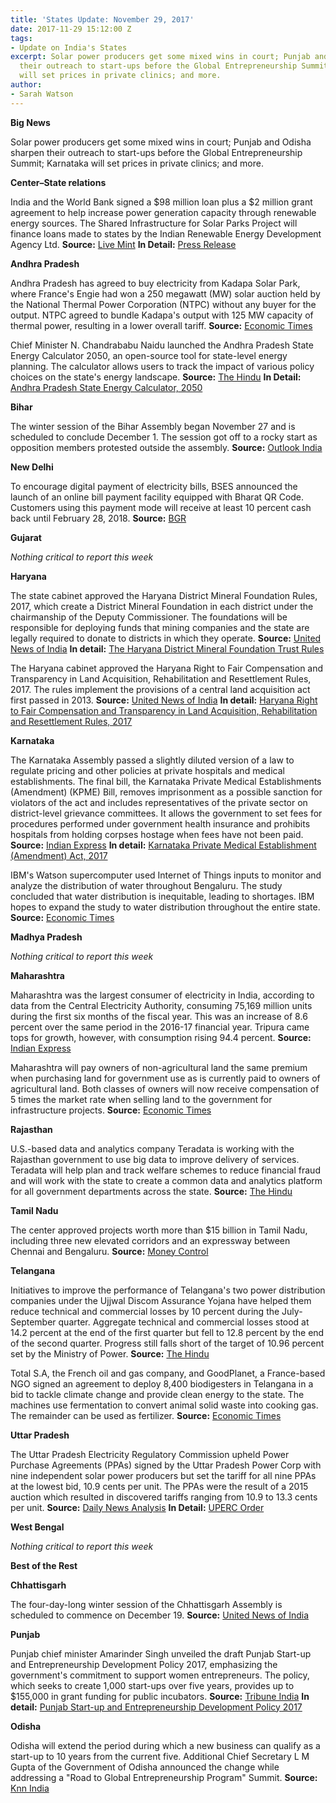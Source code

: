 ```yaml
---
title: 'States Update: November 29, 2017'
date: 2017-11-29 15:12:00 Z
tags:
- Update on India's States
excerpt: Solar power producers get some mixed wins in court; Punjab and Odisha sharpen
  their outreach to start-ups before the Global Entrepreneurship Summit; Karnataka
  will set prices in private clinics; and more.
author:
- Sarah Watson
---
```


**Big News**

Solar power producers get some mixed wins in court; Punjab and Odisha sharpen their outreach to start-ups before the Global Entrepreneurship Summit; Karnataka will set prices in private clinics; and more.

**Center–State relations**

India and the World Bank signed a $98 million loan plus a $2 million grant agreement to help increase power generation capacity through renewable energy sources. The Shared Infrastructure for Solar Parks Project will finance loans made to states by the Indian Renewable Energy Development Agency Ltd. **Source:** [Live Mint](http://www.livemint.com/Industry/MTGx96uoKt5kf9ZIYUsD7O/India-World-Bank-ink-98-million-loan-pact-for-renewable-en.html) **In Detail:** [Press Release](http://www.worldbank.org/en/news/press-release/2017/11/20/project-signing-government-india-world-bank-sign-agreement-set-up-large-scale-solar-parks)

**Andhra Pradesh**

Andhra Pradesh has agreed to buy electricity from Kadapa Solar Park, where France&#39;s Engie had won a 250 megawatt (MW) solar auction held by the National Thermal Power Corporation (NTPC) without any buyer for the output.  NTPC agreed to bundle Kadapa&#39;s output with 125 MW capacity of thermal power, resulting in a lower overall tariff. **Source:** [Economic Times](https://economictimes.indiatimes.com/industry/energy/power/andhra-pradesh-to-buy-solar-power-from-kadapa-plant/articleshow/61759163.cms)

Chief Minister N. Chandrababu Naidu launched the Andhra Pradesh State Energy Calculator 2050, an open-source tool for state-level energy planning. The calculator allows users to track the impact of various policy choices on the state&#39;s energy landscape. **Source:** [The Hindu](http://www.thehindu.com/todays-paper/tp-national/tp-andhrapradesh/naidu-launches-energy-calculator/article20631342.ece) **In Detail:** [Andhra Pradesh State Energy Calculator, 2050](http://apsec2050.com/)

**Bihar**

The winter session of the Bihar Assembly began November 27 and is scheduled to conclude December 1. The session got off to a rocky start as opposition members protested outside the assembly. **Source:** [Outlook India](https://www.outlookindia.com/newsscroll/bihar-winter-session-witnesses-stormy-start/1197028)

**New Delhi**

To encourage digital payment of electricity bills, BSES announced the launch of an online bill payment facility equipped with Bharat QR Code. Customers using this payment mode will receive at least 10 percent cash back until February 28, 2018. **Source:** [BGR](http://www.bgr.in/news/bses-offers-cash-back-on-power-bills-paid-using-bharat-qr-code/)

**Gujarat**

_Nothing critical to report this week_

**Haryana**

The state cabinet approved the Haryana District Mineral Foundation Rules, 2017, which create a District Mineral Foundation in each district under the chairmanship of the Deputy Commissioner. The foundations will be responsible for deploying funds that mining companies and the state are legally required to donate to districts in which they operate. **Source:** [United News of India](http://www.uniindia.com/haryana-cabinet-approves-haryana-district-mineral-foundation-rules/states/news/1054664.html) **In detail:** [The Haryana District Mineral Foundation Trust Rules](http://minesharyana.gov.in/wp-content/uploads/2017/04/Draft_DMF_Rules_17.11.2016.pdf)

The Haryana cabinet approved the Haryana Right to Fair Compensation and Transparency in Land Acquisition, Rehabilitation and Resettlement Rules, 2017. The rules implement the provisions of a central land acquisition act first passed in 2013. **Source:** [United News of India](http://www.uniindia.com/haryana-approves-land-acquisition-rules/states/news/1054753.html) **In detail:** [Haryana Right to Fair Compensation and Transparency in Land Acquisition, Rehabilitation and Resettlement Rules, 2017](http://revenueharyana.gov.in/html/revenuedepartment/LA_Rules_2017.pdf)

**Karnataka**

The Karnataka Assembly passed a slightly diluted version of a law to regulate pricing and other policies at private hospitals and medical establishments. The final bill, the Karnataka Private Medical Establishments (Amendment) (KPME) Bill, removes imprisonment as a possible sanction for violators of the act and includes representatives of the private sector on district-level grievance committees. It allows the government to set fees for procedures performed under government health insurance and prohibits hospitals from holding corpses hostage when fees have not been paid. **Source:** [Indian Express](http://indianexpress.com/article/india/karnataka-passes-diluted-law-bill-to-regulate-hospital-policies-fees-passed-4950342/) **In detail:** [Karnataka Private Medical Establishment (Amendment) Act, 2017](https://kpmeyake.files.wordpress.com/2017/07/kpme_amendment_english0001.pdf)

IBM&#39;s Watson supercomputer used Internet of Things inputs to monitor and analyze the distribution of water throughout Bengaluru. The study concluded that water distribution is inequitable, leading to shortages. IBM hopes to expand the study to water distribution throughout the entire state. **Source:** [Economic Times](https://economictimes.indiatimes.com/tech/ites/ibms-watson-is-here-to-fix-bengalurus-water-woes/articleshow/61749691.cms)

**Madhya Pradesh**

_Nothing critical to report this week_

**Maharashtra**

Maharashtra was the largest consumer of electricity in India, according to data from the Central Electricity Authority, consuming 75,169 million units during the first six months of the fiscal year. This was an increase of 8.6 percent over the same period in the 2016-17 financial year. Tripura came tops for growth, however, with consumption rising 94.4 percent. **Source:** [Indian Express](http://indianexpress.com/article/cities/mumbai/maharashtra-leads-in-consumption-of-electricity-4953495/)

Maharashtra will pay owners of non-agricultural land the same premium when purchasing land for government use as is currently paid to owners of agricultural land. Both classes of owners will now receive compensation of 5 times the market rate when selling land to the government for infrastructure projects. **Source:** [Economic Times](https://economictimes.indiatimes.com/news/politics-and-nation/maharashtra-to-pay-5-times-for-agricultural-non-rural-land/articleshow/61774427.cms)

**Rajasthan**

U.S.-based data and analytics company Teradata is working with the Rajasthan government to use big data to improve delivery of services. Teradata will help plan and track welfare schemes to reduce financial fraud and will work with the state to create a common data and analytics platform for all government departments across the state. **Source:** [The Hindu](http://www.thehindu.com/business/teradata-to-help-rajasthan-govt-on-citizen-services/article20717605.ece)

**Tamil Nadu**

The center approved projects worth more than $15 billion in Tamil Nadu, including three new elevated corridors and an expressway between Chennai and Bengaluru. **Source:** [Money Control](http://www.moneycontrol.com/news/india/centre-announces-rs-one-lakh-crore-worth-of-projects-to-tamil-nadu-2445973.html)

**Telangana**

Initiatives to improve the performance of Telangana&#39;s two power distribution companies under the Ujjwal Discom Assurance Yojana have helped them reduce technical and commercial losses by 10 percent during the July-September quarter. Aggregate technical and commercial losses stood at 14.2 percent at the end of the first quarter but fell to 12.8 percent by the end of the second quarter. Progress still falls short of the target of 10.96 percent set by the Ministry of Power. **Source:** [The Hindu](http://www.thehindu.com/todays-paper/tp-national/tp-telangana/telangana-discoms-shed-distribution-losses-by-14/article20608471.ece)

Total S.A, the French oil and gas company, and GoodPlanet, a France-based NGO signed an agreement to deploy 8,400 biodigesters in Telangana in a bid to tackle climate change and provide clean energy to the state. The machines use fermentation to convert animal solid waste into cooking gas. The remainder can be used as fertilizer. **Source:** [Economic Times](https://energy.economictimes.indiatimes.com/news/oil-and-gas/total-and-goodplanet-foundation-to-deploy-8400-bio-gas-plants-in-telangana-/61739184)

**Uttar Pradesh**

The Uttar Pradesh Electricity Regulatory Commission upheld Power Purchase Agreements (PPAs) signed by the Uttar Pradesh Power Corp with nine independent solar power producers but set the tariff for all nine PPAs at the lowest bid, 10.9 cents per unit. The PPAs were the result of a 2015 auction which resulted in discovered tariffs ranging from 10.9 to 13.3 cents per unit. **Source:** [Daily News Analysis](http://www.dnaindia.com/business/report-essel-infra-up-solar-tariff-gets-regulator-s-ok-others-to-match-bid-2562690) **In Detail:** [UPERC Order](http://www.uperc.org/App_File/1110of2017dt-21-11-17-pdf1121201740050PM.pdf)

**West Bengal**

_Nothing critical to report this week_

**Best of the Rest**

**Chhattisgarh**

The four-day-long winter session of the Chhattisgarh Assembly is scheduled to commence on December 19. **Source:** [United News of India](http://www.uniindia.com/chhattisgarh-assembly-s-four-day-session-from-dec-19/states/news/1058367.html)

**Punjab**

Punjab chief minister Amarinder Singh unveiled the draft Punjab Start-up and Entrepreneurship Development Policy 2017, emphasizing the government&#39;s commitment to support women entrepreneurs. The policy, which seeks to create 1,000 start-ups over five years, provides up to $155,000 in grant funding for public incubators. **Source:** [Tribune India](http://www.tribuneindia.com/news/chandigarh/punjab-will-assist-women-start-ups-in-every-possible-manner-cm/502205.html) **In detail:** [Punjab Start-up and Entrepreneurship Development Policy 2017](http://investpunjab.gov.in/PolicySuggestion/Suggestion)

**Odisha**

Odisha will extend the period during which a new business can qualify as a start-up to 10 years from the current five. Additional Chief Secretary L M Gupta of the Government of Odisha announced the change while addressing a &quot;Road to Global Entrepreneurship Program&quot; Summit. **Source:** [Knn India](http://knnindia.co.in/news/newsdetails/state/orissa-government-to-make-the-state-startup-ecosystem-comprehensive-msmes-welcome-the-decision)